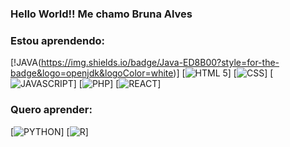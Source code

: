 ### Hello World!! Me chamo Bruna Alves 

### Estou aprendendo:
[!JAVA(https://img.shields.io/badge/Java-ED8B00?style=for-the-badge&logo=openjdk&logoColor=white)]
[![HTML 5](https://img.shields.io/badge/HTML5-E34F26?style=for-the-badge&logo=html5&logoColor=white
)]
[![CSS](https://img.shields.io/badge/CSS3-1572B6?style=for-the-badge&logo=css3&logoColor=white
)]
[![JAVASCRIPT](https://img.shields.io/badge/JavaScript-F7DF1E?style=for-the-badge&logo=javascript&logoColor=black)]
[![PHP](https://img.shields.io/badge/PHP-777BB4?style=for-the-badge&logo=php&logoColor=white
)]
[![REACT](https://img.shields.io/badge/React-20232A?style=for-the-badge&logo=react&logoColor=61DAFB
)]
### Quero aprender:

[![PYTHON](https://img.shields.io/badge/Python-14354C?style=for-the-badge&logo=python&logoColor=white)]
[![R](https://img.shields.io/badge/R-276DC3?style=for-the-badge&logo=r&logoColor=white
)]



<!--
**brunaalves2/brunaalves2** is a ✨ _special_ ✨ repository because its `README.md` (this file) appears on your GitHub profile.

Here are some ideas to get you started: 


- 🔭 I’m currently working on ...
- 🌱 I’m currently learning ...
- 👯 I’m looking to collaborate on ...
- 🤔 I’m looking for help with ...
- 💬 Ask me about ...
- 📫 How to reach me: ...
- 😄 Pronouns: ...
- ⚡ Fun fact: ...
-->
